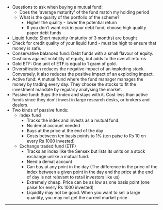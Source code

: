 - Questions to ask when buying a mutual fund:
	- Does the 'average maturity' of the fund match my holding period
	- What is the quality of the portfolio of the scheme?
		- Higher the quality - lower the potential return
		- If you don't want risk in your debt fund, choose high quality paper debt funds
- Liquid funds: Short maturity (maturity of 3 months) are bought
- Check for credit quality of your liquid fund - must be high to ensure that money is safe.
- Conservative balanced fund: Debt funds with a small flavour of equity. Cushions against volatility of equity, but adds to the overall returns
- Gold ETF: One unit of ETF is equal to 1 gram of gold.
- Diversification reduces the negative impact of an imploding stock. Conversely, it also reduces the positive impact of an exploding impact.
- Active fund: A mutual fund where the fund manager manages the money by trading every day. They choose the stocks to fit the investment mandate by regularly analysing the market.
- Passive fund: Buys the index and stays with it. Cost less than active funds since they don't invest in large research desks, or brokers and dealers.
- Two kinds of passive funds:
	- Index fund
		- Tracks the index and invests as a mutual fund
		- No demat account needed
		- Buys at the price at the end of the day
		- Costs between ten basis points to 1% (ten paise to Rs 10 on every Rs 1000 invested)
	- Exchange traded fund (ETF)
		- Tracks an index like the Sensex but lists its units on a stock exchange unlike a mutual fund.
		- Need a demat account
		- Can buy at any point in the day (The difference in the price of the index between a given point in the day and the price at the end of day is not relevant to retail investors like us)
		- Extremely cheap. Price can be as low as one basis point (one paise for every Rs 1000 invested)
		- Liquidity may not be good. When you want to sell a large quantity, you may not get the current market price

---
